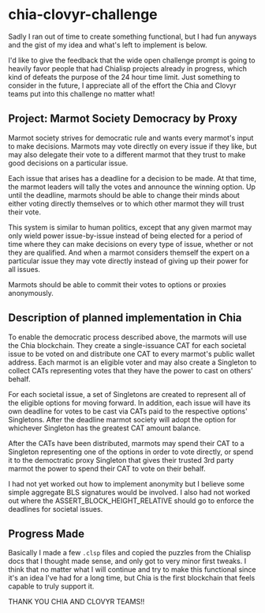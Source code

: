 # chia-clovyr-challenge

Sadly I ran out of time to create something functional, but I had fun anyways and the gist of my idea and what's left to implement is below. 

I'd like to give the feedback that the wide open challenge prompt is going to heavily favor people that had Chialisp projects already in progress, which kind of defeats the purpose of the 24 hour time limit.  Just something to consider in the future, I appreciate all of the effort the Chia and Clovyr teams put into this challenge no matter what!

## Project: Marmot Society Democracy by Proxy

Marmot society strives for democratic rule and wants every marmot's input to make decisions. Marmots may vote directly on every issue if they like, but may also delegate their vote to a different marmot that they trust to make good decisions on a particular issue.

Each issue that arises has a deadline for a decision to be made.  At that time, the marmot leaders will tally the votes and announce the winning option. Up until the deadline, marmots should be able to change their minds about either voting directly themselves or to which other marmot they will trust their vote.
  
This system is similar to human politics, except that any given marmot may only wield power issue-by-issue instead of being elected for a period of time where they can make decisions on every type of issue, whether or not they are qualified.  And when a marmot considers themself the expert on a particular issue they may vote directly instead of giving up their power for all issues.

Marmots should be able to commit their votes to options or proxies anonymously.

## Description of planned implementation in Chia

To enable the democratic process described above, the marmots will use the Chia blockchain. They create a single-issuance CAT for each societal issue to be voted on and distribute one CAT to every marmot's public wallet address.  Each marmot is an eligible voter and may also create a Singleton to collect CATs representing votes that they have the power to cast on others' behalf.

For each societal issue, a set of Singletons are created to represent all of the eligible options for moving forward. In addition, each issue will have its own deadline for votes to be cast via CATs paid to the respective options' Singletons. After the deadline marmot society will adopt the option for whichever Singleton has the greatest CAT amount balance.

After the CATs have been distributed, marmots may spend their CAT to a Singleton representing one of the options in order to vote directly, or spend it to the democtratic proxy Singleton that gives their trusted 3rd party marmot the power to spend their CAT to vote on their behalf.

I had not yet worked out how to implement anonymity but I believe some simple aggregate BLS signatures would be involved.  I also had not worked out where the ASSERT_BLOCK_HEIGHT_RELATIVE should go to enforce the deadlines for societal issues.

## Progress Made

Basically I made a few `.clsp` files and copied the puzzles from the Chialisp docs that I thought made sense, and only got to very minor first tweaks.  I think that no matter what I will continue and try to make this functional since it's an idea I've had for a long time, but Chia is the first blockchain that feels capable to truly support it.

THANK YOU CHIA AND CLOVYR TEAMS!!
